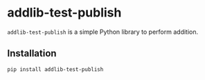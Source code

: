 # addlib-test-publish

`addlib-test-publish` is a simple Python library to perform addition.

## Installation

```sh
pip install addlib-test-publish
```
